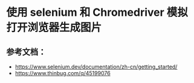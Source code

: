 # 使用 selenium 和 Chromedriver 模拟打开浏览器生成图片
## 参考文档：
  - https://www.selenium.dev/documentation/zh-cn/getting_started/
  - https://www.thinbug.com/q/45199076
